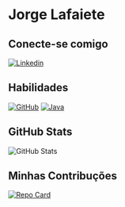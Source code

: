 # Jorge Lafaiete

## Conecte-se comigo
[![Linkedin](https://img.shields.io/badge/LinkedIn-000?style=for-the-badge&logo=linkedin&logoColor=0E76A8)](https://www.linkedin.com/in/jorge-lafaiete-silva-a3091b17b/)

## Habilidades
[![GitHub](https://img.shields.io/badge/GitHub-000?style=for-the-badge&logo=github&logoColor=0E76A8)](https://www.linkedin.com/in/jorge-lafaiete-silva-a3091b17b/)
[![Java](https://img.shields.io/badge/Java-000?style=for-the-badge&logo=oracle&logoColor=0E76A8)](https://www.linkedin.com/in/jorge-lafaiete-silva-a3091b17b/)

## GitHub Stats
![GitHub Stats](https://github-readme-stats.vercel.app/api?username=jorgesilva12&theme=transparent&bg_color=000000&border_color=0E76A8&show_icons=true&icon_color=0E76A8&title_color=fff&text_color=fff&hide_title=true&hide=stars)

## Minhas Contribuções
[![Repo Card](https://github-readme-stats.vercel.app/api/pin/?username=jorgesilva12&repo=dio-lab-open-source&bg_color=000000&border_color=0E76A8&show_icons=true&icon_color=0E76A8&title_color=fff&text_color=fff)](https://github.com/jorgesilva12/dio-lab-open-source)